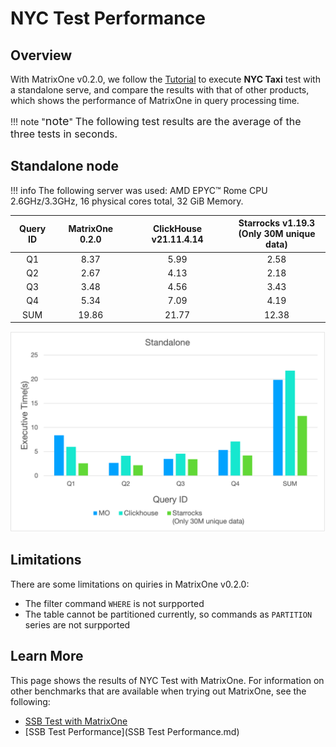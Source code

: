 # **NYC Test Performance**

## **Overview**
With MatrixOne v0.2.0, we follow the [Tutorial](../Get-Started/Tutorial/NYC-test-with-matrixone.md) to execute **NYC Taxi** test with a standalone serve, and compare the results with that of other products, which shows the performance of MatrixOne in query processing time.  


!!! note  "<font size=4>note</font>"
    <font size=3>The following test results are the average of the three tests in seconds.</font>  


## **Standalone node**

!!! info 
    The following server was used:
    AMD EPYC™ Rome CPU 2.6GHz/3.3GHz, 16 physical cores total, 32 GiB Memory.

|  Query ID  | MatrixOne 0.2.0   |  ClickHouse v21.11.4.14 | Starrocks v1.19.3<br>(Only 30M unique data)
|  :----:  | :----:  |  :----:  |:----:
| Q1 | 8.37|5.99 |2.58	
| Q2 | 2.67|4.13 |2.18
| Q3 | 3.48|4.56 |3.43
| Q4 | 5.34|7.09 |4.19
| SUM| 19.86|21.77|12.38

![柱状图](https://github.com/matrixorigin/artwork/blob/main/docs/overview/NYC_standalone.png?raw=true)

## **Limitations**
There are some limitations on quiries in MatrixOne v0.2.0:

* The filter command `WHERE` is not surpported
* The table cannot be partitioned currently, so commands as `PARTITION` series are not surpported

## **Learn More**
This page shows the results of NYC Test with MatrixOne. For information on other benchmarks that are available when trying out MatrixOne, see the following:

* [SSB Test with MatrixOne](../Get-Started/Tutorial/SSB-test-with-matrixone.md)  
* [SSB Test Performance](SSB Test Performance.md)